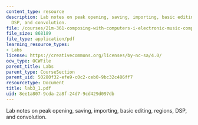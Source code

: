 ```yaml
---
content_type: resource
description: Lab notes on peak opening, saving, importing, basic editing, regions,
  DSP, and convolution.
file: /courses/21m-361-composing-with-computers-i-electronic-music-composition-spring-2008/8ee1a8079cda2a8f24d79cd429d097db_lab3_1.pdf
file_size: 868189
file_type: application/pdf
learning_resource_types:
- Labs
license: https://creativecommons.org/licenses/by-nc-sa/4.0/
ocw_type: OCWFile
parent_title: Labs
parent_type: CourseSection
parent_uid: 50280f32-efe9-c0c2-ceb0-9bc32c486ff7
resourcetype: Document
title: lab3_1.pdf
uid: 8ee1a807-9cda-2a8f-24d7-9cd429d097db
---
```

Lab notes on peak opening, saving, importing, basic editing, regions, DSP, and convolution.